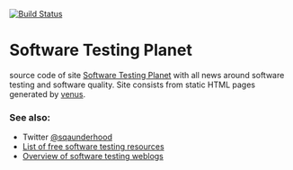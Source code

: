 [![Build Status](https://travis-ci.org/ligurio/software-testing-planet.svg?branch=master)](https://travis-ci.org/ligurio/software-testing-planet)

# Software Testing Planet

source code of site [Software Testing
Planet](https://bronevichok.ru/sqa-planet) with all news around software
testing and software quality. Site consists from static HTML pages generated by
[venus](http://www.intertwingly.net/code/venus/).

### See also:

- Twitter [@sqaunderhood](https://twitter.com/sqaunderhood)
- [List of free software testing resources](https://github.com/ligurio/awesome-software-quality)
- [Overview of software testing weblogs](http://www.testingreferences.com/testingblogs.php)
